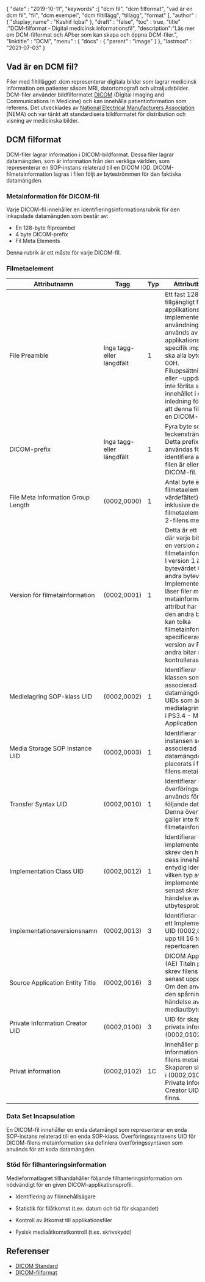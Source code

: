 {
  "date" : "2019-10-11",
  "keywords" :[ "dcm fil", "dcm filformat", "vad är en dcm fil", "fil", "dcm exempel", "dcm filtillägg", "tillägg", "format" ],
  "author" : {
    "display_name" : "Kashif Iqbal"
},
  "draft" : "false",
  "toc" : true,
  "title" :"DCM-filformat - Digital medicinsk informationsfil",
  "description":"Läs mer om DCM-filformat och API:er som kan skapa och öppna DCM-filer.",
  "linktitle" : "DCM",
  "menu" : {
    "docs" : {
      "parent" : "image"
}
},
  "lastmod" : "2021-07-03"
}

## Vad är en DCM fil?

Filer med filtillägget .dcm representerar digitala bilder som lagrar medicinsk information om patienter såsom MRI, datortomografi och ultraljudsbilder. DCM-filer använder bildfilformatet [DICOM](/sv/image/dicom) (Digital Imaging and Communications in Medicine) och kan innehålla patientinformation som referens. Det utvecklades av [National Electrical Manufacturers Association](https://en.wikipedia.org/wiki/National_Electrical_Manufacturers_Association) (NEMA) och var tänkt att standardisera bildformatet för distribution och visning av medicinska bilder.

## DCM filformat

DCM-filer lagrar information i DICOM-bildformat. Dessa filer lagrar datamängden, som är information från den verkliga världen, som representerar en SOP-instans relaterad till en DICOM IOD. DICOM-filmetainformation lagras i filen följt av byteströmmen för den faktiska datamängden.

### Metainformation för DICOM-fil ##

Varje DICOM-fil innehåller en identifieringsinformationsrubrik för den inkapslade datamängden som består av:
* En 128-byte filpreambel
* 4 byte DICOM-prefix
* Fil Meta Elements

Denna rubrik är ett måste för varje DICOM-fil.

### Filmetaelement ###
|Attributnamn|Tagg|Typ| Attributbeskrivning
---|---|---|---|
|File Preamble|Inga tagg- eller längdfält|1|Ett fast 128 byte-fält tillgängligt för applikationsprofil eller implementeringsspecifik användning. Om den inte används av en applikationsprofil eller en specifik implementering ska alla bytes ställas in på 00H. Filuppsättningsläsare eller -uppdaterare ska inte förlita sig på innehållet i denna inledning för att avgöra att denna fil är eller inte är en DICOM-fil.
|DICOM-prefix|Inga tagg- eller längdfält|1|Fyra byte som innehåller teckensträngen "DICM". Detta prefix är avsett att användas för att identifiera att den här filen är eller inte en DICOM-fil.
|File Meta Information Group Length|(0002,0000)|1|Antal byte efter detta filmetaelement (slutet på värdefältet) upp till och inklusive det sista filmetaelementet i grupp 2-filens metainformation
|Version för filmetainformation|(0002,0001)|1|Detta är ett tvåbytefält där varje bit identifierar en version av denna filmetainformationshuvud. I version 1 är det första bytevärdet 00H och det andra bytevärdet är 01H. Implementeringar som läser filer med metainformation där detta attribut har bit 0 (lsb) av den andra byten satt till 1 kan tolka filmetainformationen som specificeras i denna version av PS3.10. Alla andra bitar ska inte kontrolleras.
|Medielagring SOP-klass UID|(0002,0002)|1|Identifierar unikt SOP-klassen som är associerad med datamängden. SOP Class UIDs som är tillåtna för medialagring specificeras i PS3.4 - Media Storage Application Profiles.
|Media Storage SOP Instance UID|(0002,0003)|1|Identifierar unikt SOP-instansen som är associerad med datamängden som placerats i filen och följer filens metainformation.
|Transfer Syntax UID|(0002,0010)|1|Identifierar unikt överföringssyntaxen som används för att koda följande datamängd. Denna överföringssyntax gäller inte för filmetainformationen.
|Implementation Class UID|(0002,0012)|1|Identifierar unikt implementeringen som skrev den här filen och dess innehåll. Det ger en entydig identifiering av vilken typ av implementering som senast skrev filen i händelse av utbytesproblem.
|Implementationsversionsnamn|(0002,0013)|3|Identifierar en version för ett Implementation Class UID (0002,0012) med upp till 16 tecken i repertoaren.
|Source Application Entity Title|(0002,0016)|3|DICOM Application Entity (AE) Titeln på AE som skrev filens innehåll (eller senast uppdaterade den). Om den används tillåter den spårning av felkällan i händelse av problem med mediautbyte.
|Private Information Creator UID|(0002,0100)|3|UID för skaparen av den privata informationen (0002,0102).
|Privat information|(0002,0102)|1C|Innehåller privat information placerad i filens metainformation. Skaparen ska identifieras i (0002,0100). Krävs om Private Information Creator UID (0002,0100) finns.

### Data Set Incapsulation ###

En DICOM-fil innehåller en enda datamängd som representerar en enda SOP-instans relaterad till en enda SOP-klass. Överföringssyntaxens UID för DICOM-filens metainformation ska definiera överföringssyntaxen som används för att koda datamängden.

### Stöd för filhanteringsinformation ###

Medieformatlagret tillhandahåller följande filhanteringsinformation om nödvändigt för en given DICOM-applikationsprofil.

* Identifiering av filinnehållsägare

* Statistik för filåtkomst (t.ex. datum och tid för skapandet)

* Kontroll av åtkomst till applikationsfiler

* Fysisk mediaåtkomstkontroll (t.ex. skrivskydd)

## Referenser ##
* [DICOM Standard](https://www.dicomstandard.org/current/)
* [DICOM-filformat](https://dicom.nema.org/dicom/2013/output/chtml/part10/chapter_7.html)


